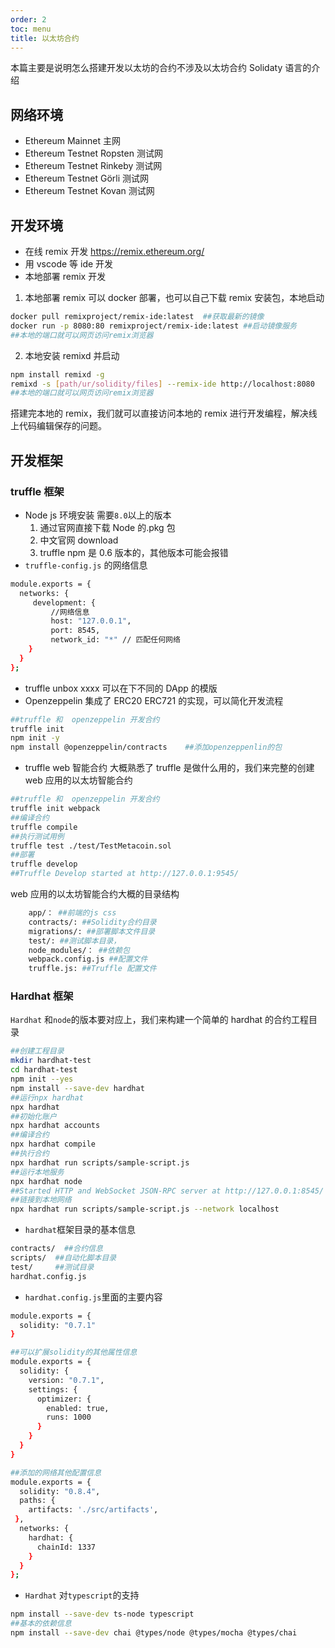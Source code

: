 ```yaml
---
order: 2
toc: menu
title: 以太坊合约
---
```


<!-- 其他 Markdown 内容 -->

本篇主要是说明怎么搭建开发以太坊的合约不涉及以太坊合约 Solidaty 语言的介绍

## 网络环境

- Ethereum Mainnet 主网
- Ethereum Testnet Ropsten 测试网
- Ethereum Testnet Rinkeby 测试网
- Ethereum Testnet Görli 测试网
- Ethereum Testnet Kovan 测试网

## 开发环境

- 在线 remix 开发 https://remix.ethereum.org/
- 用 vscode 等 ide 开发
- 本地部署 remix 开发

1. 本地部署 remix 可以 docker 部署，也可以自己下载 remix 安装包，本地启动

```bash
docker pull remixproject/remix-ide:latest  ##获取最新的镜像
docker run -p 8080:80 remixproject/remix-ide:latest ##启动镜像服务
##本地的端口就可以网页访问remix浏览器
```

2. 本地安装 remixd 并启动

```bash
npm install remixd -g
remixd -s [path/ur/solidity/files] --remix-ide http://localhost:8080
##本地的端口就可以网页访问remix浏览器
```

搭建完本地的 remix，我们就可以直接访问本地的 remix 进行开发编程，解决线上代码编辑保存的问题。

## 开发框架

### truffle 框架

- Node js 环境安装 需要`8.0`以上的版本
  1. 通过官网直接下载 Node 的.pkg 包
  2. 中文官网 download
  3. truffle npm 是 0.6 版本的，其他版本可能会报错
- `truffle-config.js` 的网络信息

```bash
module.exports = {
  networks: {
     development: {
         //网络信息
         host: "127.0.0.1",
         port: 8545,
         network_id: "*" // 匹配任何网络
    }
  }
};
```

- truffle unbox xxxx 可以在下不同的 DApp 的模版
- Openzeppelin 集成了 ERC20 ERC721 的实现，可以简化开发流程

```bash
##truffle 和  openzeppelin 开发合约
truffle init
npm init -y
npm install @openzeppelin/contracts    ##添加openzeppenlin的包
```

- truffle web 智能合约
  大概熟悉了 truffle 是做什么用的，我们来完整的创建 web 应用的以太坊智能合约

```bash
##truffle 和  openzeppelin 开发合约
truffle init webpack
##编译合约
truffle compile
##执行测试用例
truffle test ./test/TestMetacoin.sol
##部署
truffle develop
##Truffle Develop started at http://127.0.0.1:9545/
```

web 应用的以太坊智能合约大概的目录结构

```bash
    app/： ##前端的js css
    contracts/: ##Solidity合约目录
    migrations/: ##部署脚本文件目录
    test/: ##测试脚本目录，
    node_modules/： ##依赖包
    webpack.config.js ##配置文件
    truffle.js: ##Truffle 配置文件
```

### Hardhat 框架

`Hardhat` 和`node`的版本要对应上，我们来构建一个简单的 hardhat 的合约工程目录

```bash
##创建工程目录
mkdir hardhat-test
cd hardhat-test
npm init --yes
npm install --save-dev hardhat
##运行npx hardhat
npx hardhat
##初始化账户
npx hardhat accounts
##编译合约
npx hardhat compile
##执行合约
npx hardhat run scripts/sample-script.js
##运行本地服务
npx hardhat node
##Started HTTP and WebSocket JSON-RPC server at http://127.0.0.1:8545/
##链接到本地网络
npx hardhat run scripts/sample-script.js --network localhost
```

- `hardhat`框架目录的基本信息

```bash
contracts/  ##合约信息
scripts/  ##自动化脚本目录
test/     ##测试目录
hardhat.config.js
```

- `hardhat.config.js`里面的主要内容

```bash
module.exports = {
  solidity: "0.7.1"
}

##可以扩展solidity的其他属性信息
module.exports = {
  solidity: {
    version: "0.7.1",
    settings: {
      optimizer: {
        enabled: true,
        runs: 1000
      }
    }
  }
}

##添加的网络其他配置信息
module.exports = {
  solidity: "0.8.4",
  paths: {
    artifacts: './src/artifacts',
 },
  networks: {
    hardhat: {
      chainId: 1337
    }
  }
};
```

- `Hardhat` 对`typescript`的支持

```bash
npm install --save-dev ts-node typescript
##基本的依赖信息
npm install --save-dev chai @types/node @types/mocha @types/chai
```
